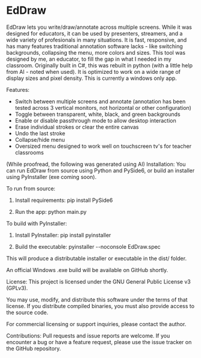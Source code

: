 # EdDraw
EdDraw lets you write/draw/annotate across multiple screens.  While it was designed for educators, it can be used by presenters, streamers, and a wide variety of profesionals in many situations.  It is fast, responsive, and has many features traditional annotation software lacks - like switching backgrounds, collapsing the menu, more colors and sizes.  This tool was designed by me, an educator, to fill the gap in what I needed in my classroom.  Originally built in C#, this was rebuilt in python (with a little help from AI - noted when used).  It is optimized to work on a wide range of display sizes and pixel density.  This is currently a windows only app.


Features:
- Switch between multiple screens and annotate (annotation has been tested across 3 vertical monitors, not horizontal or other configuration)
- Toggle between transparent, white, black, and green backgrounds
- Enable or disable passthrough mode to allow desktop interaction
- Erase individual strokes or clear the entire canvas
- Undo the last stroke
- Collapse/hide menu
- Oversized menu designed to work well on touchscreen tv's for teacher classrooms

(While proofread, the following was generated using AI)
Installation:
You can run EdDraw from source using Python and PySide6, or build an installer using PyInstaller (exe coming soon).

To run from source:
1. Install requirements:
   pip install PySide6

2. Run the app:
   python main.py

To build with PyInstaller:
1. Install PyInstaller:
   pip install pyinstaller

2. Build the executable:
   pyinstaller --noconsole EdDraw.spec

This will produce a distributable installer or executable in the dist/ folder.

An official Windows .exe build will be available on GitHub shortly.

License:
This project is licensed under the GNU General Public License v3 (GPLv3).

You may use, modify, and distribute this software under the terms of that license. If you distribute compiled binaries, you must also provide access to the source code.

For commercial licensing or support inquiries, please contact the author.

Contributions:
Pull requests and issue reports are welcome. If you encounter a bug or have a feature request, please use the issue tracker on the GitHub repository.
